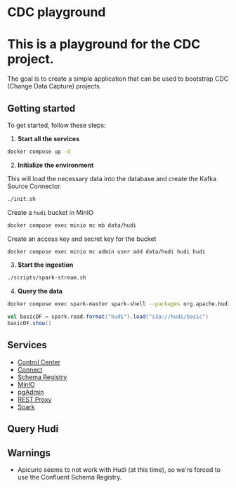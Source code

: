 # CDC playground

# This is a playground for the CDC project. 
The goal is to create a simple application that can be used to bootstrap CDC (Change Data Capture) projects.

## Getting started

To get started, follow these steps:

1. **Start all the services**

```bash
docker compose up -d
```

2. **Initialize the environment**

This will load the necessary data into the database and create the Kafka Source Connector.

```bash
./init.sh
```

Create a `hudi` bucket in MinIO

```bash
docker compose exec minio mc mb data/hudi
```

Create an access key and secret key for the bucket

```bash
docker compose exec minio mc admin user add data/hudi hudi hudi
```

3. **Start the ingestion**

```bash
./scripts/spark-stream.sh
```

4. **Query the data**

```bash
docker compose exec spark-master spark-shell --packages org.apache.hudi:hudi-spark3.5-bundle_2.12:0.15.0 --properties-file hudi/spark-config.properties
```

```scala
val basicDF = spark.read.format("hudi").load("s3a://hudi/basic")
basicDF.show()
```

## Services

- [Control Center](http://localhost:9021)
- [Connect](http://localhost:8083)
- [Schema Registry](http://localhost:8081)
- [MinIO](http://localhost:9000)
- [pgAdmin](http://localhost:5050)
- [REST Proxy](http://localhost:8082)
- [Spark](http://localhost:4041)

## Query Hudi



## Warnings

- Apicurio seems to not work with Hudi (at this time), so we're forced to use the Confluent Schema Registry.